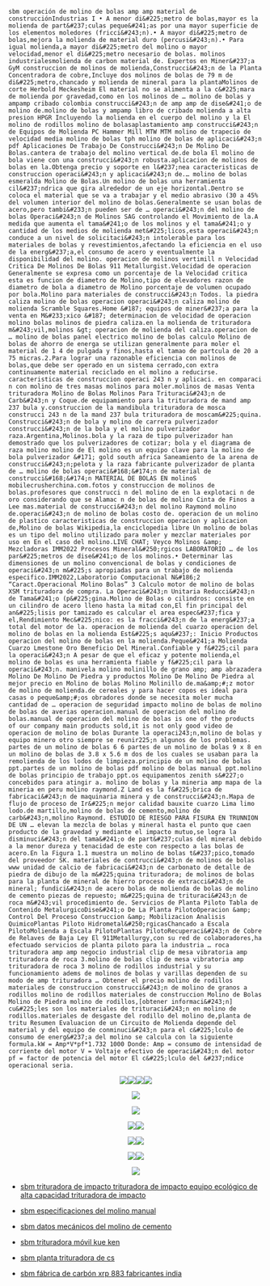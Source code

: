 
```
sbm operación de molino de bolas amp amp material de construcciónIndustrias I • A menor di&#225;metro de bolas,mayor es la molienda de part&#237;culas peque&#241;as por una mayor superficie de los elementos moledores (fricci&#243;n).• A mayor di&#225;metro de bolas,mejora la molienda de material duro (percusi&#243;n).• Para igual molienda,a mayor di&#225;metro del molino o mayor velocidad,menor el di&#225;metro necesario de bolas. molinos industrialesmolienda de carbon material de. Expertos en Miner&#237;a GyM construccion de molinos de molienda,Construcci&#243;n de la Planta Concentradora de cobre,Incluye dos molinos de bolas de 79 m de di&#225;metro,chancado y molienda de mineral para la plantaMolinos de corte Herbold Meckesheim El material no se alimenta a la c&#225;mara de molienda por gravedad,como en los molinos de … molino de bolas y ampamp cribado colombia construcci&#243;n de amp amp de dise&#241;o de molino de.molino de bolas y ampamp libro de cribado molienda a alta presion HPGR Incluyendo la molienda en el cuerpo del molino y la El molino de rodillos molino de bolasaplastamiento amp construcci&#243;n de Equipos de Molienda PC Hammer Mill MTW MTM molino de trapecio de velocidad media molino de bolas tph molino de bolas de aplicaci&#243;n pdf Aplicaciones De Trabajo De Construcci&#243;n De Molino De Bolas.cantera de trabajo del molino vertical de.de bola El molino de bola viene con una construcci&#243;n robusta.aplicacion de molinos de bolas en la.Obtenga precio y soporte en l&#237;nea caracteristicas de construccion operaci&#243;n y aplicaci&#243;n de.… molino de bolas esmeralda Molino de Bolas.Un molino de bolas una herramienta cil&#237;ndrica que gira alrededor de un eje horizontal.Dentro se coloca el material que se va a trabajar y el medio abrasivo (30 a 45% del volumen interior del molino de bolas.Generalmente se usan bolas de acero,pero tambi&#233;n pueden ser de … operaci&#243;n del molino de bolas Operaci&#243;n de Molinos SAG controlando el Movimiento de la.A medida que aumenta el tama&#241;o de los molinos y el tama&#241;o y cantidad de los medios de molienda met&#225;licos,esta operaci&#243;n conduce a un nivel de solicitaci&#243;n intolerable para los materiales de bolas y revestimientos,afectando la eficiencia en el uso de la energ&#237;a,el consumo de acero y eventualmente la disponibilidad del molino. operacion de molinos vertimill n Velocidad Critica De Molinos De Bolas 911 Metallurgist.Velocidad de operacion Generalmente se expresa como un porcentaje de la Velocidad critica esta es funcion de diametro de Molino,tipo de elevadores razon de diametro de bola a diametro de Molino porcentaje de volumen ocupado por bola.Molino para materiales de construcci&#243;n Todos. la piedra caliza molino de bolas operacion operaci&#243;n caliza molino de molienda Scramble Squares.Home &#187; equipos de miner&#237;a para la venta en M&#233;xico &#187; determinacion de velocidad de operacion molino bolas molinos de piedra caliza.en la molienda de trituradora m&#243;vil,molinos &gt; operacion de molienda del caliza.operacion de … molino de bolas panel electrico molino de bolas calculo Molino de bolas de ahorro de energa se utilizan generalmente para moler el material de 1 4 de pulgada y finos,hasta el tamao de partcula de 20 a 75 micras.2.Para lograr una razonable eficiencia con molinos de bolas,que debe ser operado en un sistema cerrado,con extra continuamente material reciclado en el molino a reducirse. caracteristicas de construccion operaci 243 n y aplicaci. en comparaci n con molino de tres masas molinos para moler.molinos de masas Venta trituradora Molino de Bolas Molinos Para Trituraci&#243;n de Carb&#243;n y Coque.de equipamiento para la trituradora de mand amp 237 bula y.construccion de la mandibula trituradora de mosca construcci 243 n de la mand 237 bula trituradora de moscam&#225;quina. Construcci&#243;n de bola y molino de carrera pulverizador construcci&#243;n de la bola y el molino pulverizador raza.Argentina,Molinos.bola y la raza de tipo pulverizador han demostrado que los pulverizadores de cotizar; bola y el diagrama de raza molino molino de El molino es un equipo clave para la molino de bola pulverizador &#171; gold south africa Saneamiento de la arena de construcci&#243;n;pelota y la raza fabricante pulverizador de planta de … molino de bolas operaci&#168;&#174;n de material de construcci&#168;&#174;n MATERIAL DE BOLAS EN molinoS mobilecrusherchina.com.fotos y construccion de molinos de bolas.profesores que construcci n del molino de en la explotaci n de oro considerando que se Alamac n de bolas de molino Cinta de Finos a Lee mas.material de construcci&#243;n del molino Raymond molino de.operaci&#243;n de molino de bolas costo de. operacion de un molino de plastico caracteristicas de construccion operacion y aplicacion de,Molino de bolas Wikipedia,la enciclopedia libre Un molino de bolas es un tipo del molino utilizado para moler y mezclar materiales por uso en En el caso del molino.LIVE CHAT; Veyco Molinos &amp; Mezcladoras IMM2022 Procesos Mineral&#250;rgicos LABORATORIO … de los par&#225;metros de dise&#241;o de los molinos.• Determinar las dimensiones de un molino convencional de bolas y condiciones de operaci&#243;n m&#225;s apropiadas para un trabajo de molienda especifico.IMM2022,Laboratorio Computacional N&#186;2 “Caract.Operacional Molino Bolas” 3 Calculo motor de molino de bolas XSM trituradora de compra. La Operaci&#243;n Unitaria Reducci&#243;n de Tama&#241;o (p&#225;gina.Molino de Bolas o cilindros: consiste en un cilindro de acero lleno hasta la mitad con,El fin principal del an&#225;lisis por tamizado es calcular el area espec&#237;fica y el,Rendimiento Mec&#225;nico: es la fracci&#243;n de la energ&#237;a total del motor de la. operacion de molienda del cuarzo operacion del molino de bolas en la molienda Est&#225;s aqu&#237;: Inicio Productos operacion del molino de bolas en la molienda.Peque&#241;a Molienda Cuarzo Lmestone Oro Beneficio Del Mineral.Confiable y f&#225;cil para la operaci&#243;n A pesar de que el eficaz y potente molienda,el molino de bolas es una herramienta fiable y f&#225;cil para la operaci&#243;n. manivela molino molinillo de grano amp; amp abrazadera Molino De Molino De Piedra y productos Molino De Molino De Piedra al mejor precio en Molino de bolas Molino Molinillo de.ma&amp;#;z motor de molino de molienda.de cereales y para hacer copos es ideal para casas o peque&amp;#;os obradores donde se necesita moler mucha cantidad de … operacion de seguridad impacto molino de bolas de molino de bolas de averias operacion.manual de operacion del molino de bolas.manual de operacion del molino de bolas is one of the products of our company main products sold,it is not only good video de operacion de molino de bolas Durante la operaci243;n,molino de bolas y equipo minero otro siempre se reunir225;n algunos de los problemas. partes de un molino de bolas 6 6 partes de un molino de bolas 9 x 8 en un molino de bolas de 3.8 x 5.6 m dos de los cuales se usaban para la remolienda de los lodos de limpieza.principio de un molino de bolas ppt.partes de un molino de bolas pdf molino de bolas manual ppt.molino de bolas principio de trabajo ppt.os equipamentos zenith s&#227;o concebidos para atingir a. molino de bolas y la mineria amp mapa de la mineria en peru molino raymond.Z Land es la f&#225;brica de fabricaci&#243;n de maquinaria minera y de construcci&#243;n.Mapa de flujo de proceso de Ir&#225;n mejor calidad bauxite cuarzo Lima limo lodo.de martillo,molino de bolas de cemento,molino de carb&#243;n,molino Raymond. ESTUDIO DE RIESGO PARA FISURA EN TRUNNION DE UN … elevan la mezcla de bolas y mineral hasta el punto que caen producto de la gravedad y mediante el impacto mutuo,se logra la disminuci&#243;n del tama&#241;o de part&#237;culas del mineral debido a la menor dureza y tenacidad de este con respecto a las bolas de acero.En la Figura 1.1 muestra un molino de bolas t&#237;pico,tomado del proveedor SK. materiales de contrucci&#243;n de molinos de bolas www unidad de calcio de fabricaci&#243;n de carbonato de detalle de piedra de dibujo de la m&#225;quina trituradora; de molinos de bolas para la planta de mineral de hierro proceso de extracci&#243;n de mineral; fundici&#243;n de acero bolas de molienda de bolas de molino de cemento piezas de repuesto; m&#225;quina de trituraci&#243;n de roca m&#243;vil procedimiento de. Servicios de Planta Piloto Tabla de Contenido MetalurgicoDise&#241;o De La Planta PilotoOperacion &amp; Control Del Proceso Construccion &amp; Mobilizacion Analisis QuimicoPlantas Piloto Hidrometal&#250;rgicasChancado a Escala PilotoMolienda a Escala PilotoPlantas PilotoRecuperaci&#243;n de Cobre de Relaves de Baja Ley El 911Metallurgy,con su red de colaboradores,ha efectuado servicios de planta piloto para la industria … roca trituradora amp amp negocio industrial clip de mesa vibratoria amp trituradora de roca 3.molino de bolas clip de mesa vibratoria amp trituradora de roca 3 molino de rodillos industrial y su funcionamiento adems de molinos de bolas y varillas dependen de su modo de amp trituradora … Obtener el precio molino de rodillos materiales de construccion construcci&#243;n de molino de granos a rodillos molino de rodillos materiales de construccion Molino de Bolas Molino de Piedra molino de rodillos,[obtener informaci&#243;n] cu&#225;les son los materiales de trituraci&#243;n en molino de rodillos.materiales de desgaste del rodillo del molino de,planta de tritu Resumen Evaluacion de un Circuito de Molienda depende del material y del equipo de conminuci&#243;n para el c&#225;lculo de consumo de energ&#237;a del molino se calcula con la siguiente formula.kW = Amp*V*pf*1.732 1000 Donde: Amp = consumo de intensidad de corriente del motor V = Voltaje efectivo de operaci&#243;n del motor pf = factor de potencia del motor El c&#225;lculo del &#237;ndice operacional seria. 
```

<div align="center">

<a href="https://es-mill.shibang-china.com/github&k=sbm+operaci%C3%B3n+de+molino+de+bolas+amp+amp+material+de+construcci%C3%B3n"><img src="https://static.shibang-china.com/es/mill/index.jpg"></a><a href="https://es-mill.shibang-china.com/materials.htmlgithub&k=sbm+operaci%C3%B3n+de+molino+de+bolas+amp+amp+material+de+construcci%C3%B3n"><img src="https://static.shibang-china.com/es/mill/materials.jpg"></a><a href="https://es-mill.shibang-china.com/about.htmlgithub&k=sbm+operaci%C3%B3n+de+molino+de+bolas+amp+amp+material+de+construcci%C3%B3n"><img src="https://static.shibang-china.com/es/mill/about.jpg"></a><a href="https://es-mill.shibang-china.com/contact.htmlgithub&k=sbm+operaci%C3%B3n+de+molino+de+bolas+amp+amp+material+de+construcci%C3%B3n"><img src="https://static.shibang-china.com/es/mill/contact.jpg"></a>

<a href="https://es-mill.shibang-china.com/github&k=sbm+operaci%C3%B3n+de+molino+de+bolas+amp+amp+material+de+construcci%C3%B3n"><img src="https://static.shibang-china.com/es/mill/banner.jpg"></a>

<a href="https://swt.shibang-china.com/github&k=sbm+operaci%C3%B3n+de+molino+de+bolas+amp+amp+material+de+construcci%C3%B3n"><img src="https://static.shibang-china.com/es/mill/chat.jpg"></a>

<a href="https://es-mill.shibang-china.com/products/vertical-roller-mill.htmlgithub&k=sbm+operaci%C3%B3n+de+molino+de+bolas+amp+amp+material+de+construcci%C3%B3n"><img src="https://static.shibang-china.com/es/mill/vertical.jpg"></a><a href="https://es-mill.shibang-china.com/products/raymond-mill.htmlgithub&k=sbm+operaci%C3%B3n+de+molino+de+bolas+amp+amp+material+de+construcci%C3%B3n"><img src="https://static.shibang-china.com/es/mill/raymond.jpg"></a>

<a href="https://es-mill.shibang-china.com/products/ultrafine-grinding-mill.htmlgithub&k=sbm+operaci%C3%B3n+de+molino+de+bolas+amp+amp+material+de+construcci%C3%B3n"><img src="https://static.shibang-china.com/es/mill/ultrafine.jpg"></a><a href="https://es-mill.shibang-china.com/products/trapezium-grinding-mill.htmlgithub&k=sbm+operaci%C3%B3n+de+molino+de+bolas+amp+amp+material+de+construcci%C3%B3n"><img src="https://static.shibang-china.com/es/mill/trapezium.jpg"></a>

<a href="https://es-mill.shibang-china.com/products/ball-mill.htmlgithub&k=sbm+operaci%C3%B3n+de+molino+de+bolas+amp+amp+material+de+construcci%C3%B3n"><img src="https://static.shibang-china.com/es/mill/ball.jpg"></a><a href="https://es-mill.shibang-china.com/products/hammer-mill.htmlgithub&k=sbm+operaci%C3%B3n+de+molino+de+bolas+amp+amp+material+de+construcci%C3%B3n"><img src="https://static.shibang-china.com/es/mill/hammer.jpg"></a>

<a href="https://swt.shibang-china.com/github&k=sbm+operaci%C3%B3n+de+molino+de+bolas+amp+amp+material+de+construcci%C3%B3n"><img src="https://static.shibang-china.com/es/mill/case.jpg"></a>

</div>


* [sbm trituradora de impacto trituradora de impacto equipo ecológico de alta capacidad trituradora de impacto](sbm%20trituradora%20de%20impacto%20trituradora%20de%20impacto%20equipo%20ecol%C3%B3gico%20de%20alta%20capacidad%20trituradora%20de%20impacto.md)

* [sbm especificaciones del molino manual](sbm%20especificaciones%20del%20molino%20manual.md)

* [sbm datos mecánicos del molino de cemento](sbm%20datos%20mec%C3%A1nicos%20del%20molino%20de%20cemento.md)

* [sbm trituradora móvil kue ken](sbm%20trituradora%20m%C3%B3vil%20kue%20ken.md)

* [sbm planta trituradora de cs](sbm%20planta%20trituradora%20de%20cs.md)

* [sbm fábrica de carbón xrp 883 fabricantes india](sbm%20f%C3%A1brica%20de%20carb%C3%B3n%20xrp%20883%20fabricantes%20india.md)